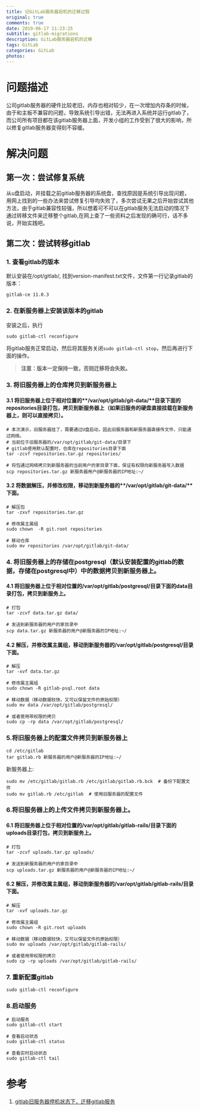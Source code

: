 ```yaml
---
title: 记GitLab服务器宕机的迁移过程
original: true
comments: true
date: 2019-06-17 11:23:25
subtitle: gitlab-migrations
description: GitLab服务器宕机的迁移
tags: GitLab
categories: GitLab
photos:
---
```


# 问题描述

公司gitlab服务器的硬件比较老旧，内存也相对较少，在一次增加内存条的时候，由于和主板不兼容的问题，导致系统引导出错，无法再进入系统并运行gitlab了，而公司所有项目都在该gitlab服务器上面，开发小组的工作受到了很大的影响，所以修复gitlab服务器变得刻不容缓。

# 解决问题

## 第一次：尝试修复系统

从u盘启动，并挂载之前gitlab服务器的系统盘，查找原因是系统引导出现问题，用网上找到的一些办法来尝试修复引导均失败了，多次尝试无果之后开始尝试其他方法，由于gitlab兼容性较强，所以想着可不可以在gitlab服务无法启动的情况下通过转移文件来迁移整个gitlab,在网上查了一些资料之后发现的确可行，话不多说，开始实践吧。

## 第二次：尝试转移gitlab

### 1. 查看gitlab的版本

默认安装在/opt/gitlab/, 找到version-manifest.txt文件，文件第一行记录gitlab的版本：

```
gitlab-ce 11.0.3
```

### 2. 在新服务器上安装该版本的gitlab

安装之后，执行

```
sudo gitlab-ctl reconfigure
```

将gitlab服务正常启动，然后将其服务关闭`sudo gitlab-ctl stop`，然后再进行下面的操作。

>   **注意：版本一定保持一致，否则迁移将会失败。**

### 3. 将旧服务器上的仓库拷贝到新服务器上

#### 3.1 将旧服务器上位于相对位置的**/var/opt/gitlab/git-data/**目录下面的repositories目录打包，拷贝到新服务器上（如果旧服务的硬盘直接挂载在新服务器上，则可以直接拷贝）。

```
# 本次演示，旧服务器挂了，需要通过U盘启动，因此旧服务器和新服务器直接传文件，只能通过网络。
# 当前位于旧服务器的/var/opt/gitlab/git-data/目录下
# gitlab使用默认配置时，仓库在repositories目录下面
tar -zcvf repositories.tar.gz repositories/

# 将包通过网络拷贝到新服务器的当前用户的家目录下面，保证有权限向新服务器写入数据
scp repositories.tar.gz 新服务器用户@新服务器的IP地址:~/
```

#### 3.2 将数据解压，并修改权限，移动到新服务器的**/var/opt/gitlab/git-data/**下面。

```
# 解压包
tar -zxvf repositories.tar.gz

# 修改属主属组
sudo chown  -R git.root repositories

# 移动仓库
sudo mv repositories /var/opt/gitlab/git-data/ 
```

### 4. 将旧服务器上的存储在postgresql（默认安装配置的gitlab的数据，存储在postgresql中）中的数据拷贝到新服务器上。

#### 4.1 将旧服务器上位于相对位置的/var/opt/gitlab/postgresql/目录下面的data目录打包，拷贝到新服务上。

```
# 打包
tar -zcvf data.tar.gz data/

# 发送到新服务器的用户的家目录中
scp data.tar.gz 新服务器的用户@新服务器的IP地址:~/
```

#### 4.2 解压，并修改属主属组，移动到新服务器的/var/opt/gitlab/postgresql/目录下面。

```
# 解压
tar -xvf data.tar.gz

# 修改属主属组
sudo chown -R gitlab-psql.root data

# 移动数据（移动数据较快，又可以保留文件的原始权限）
sudo mv data /var/opt/gitlab/postgresql/

# 或者使用带权限的拷贝
sudo cp -rp data /var/opt/gitlab/postgresql/
```

### 5.将旧服务器上的配置文件拷贝到新服务器上

```
cd /etc/gitlab
tar gitlab.rb 新服务器的用户@新服务器的IP地址:~/
```
新服务器上:
```
sudo mv /etc/gitlab/gitlab.rb /etc/gitlab/gitlab.rb.bck  # 备份下配置文件
sudo mv gitlab.rb /etc/gitlab  # 使用旧服务器的配置文件
```

### 6.将旧服务器上的上传文件拷贝到新服务器上。

#### 6.1 将旧服务器上位于相对位置的/var/opt/gitlab/gitlab-rails/目录下面的uploads目录打包，拷贝到新服务上。

```
# 打包
tar -zcvf uploads.tar.gz uploads/

# 发送到新服务器的用户的家目录中
scp uploads.tar.gz 新服务器的用户@新服务器的IP地址:~/
```

#### 6.2 解压，并修改属主属组，移动到新服务器的/var/opt/gitlab/gitlab-rails/目录下面。

```
# 解压
tar -xvf uploads.tar.gz

# 修改属主属组
sudo chown -R git.root uploads

# 移动数据（移动数据较快，又可以保留文件的原始权限）
sudo mv uploads /var/opt/gitlab/gitlab-rails/

# 或者使用带权限的拷贝
sudo cp -rp uploads /var/opt/gitlab/gitlab-rails/
```

### 7. 重新配置gitlab

```
sudo gitlab-ctl reconfigure  
```

### 8.启动服务

```
# 启动服务
sudo gitlab-ctl start

# 查看启动状态
sudo gitlab-ctl status

# 查看实时启动状态
sudo gitlab-ctl tail
```

# 参考

1.  [gitlab旧服务器停机状态下，迁移gitlab服务](<https://my.oschina.net/airship/blog/1574250>)

